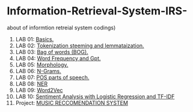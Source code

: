 # Information-Retrieval-System-IRS-
about of informtion retreial system codings)
1. LAB 01: [Basics.](https://github.com/DEEPAK-RAMGIRI/Information-Retrieval-System-IRS-/blob/main/IR_Lab_Assignment_01.ipynb)
2. LAB 02: [Tokenization steeming and lemmataization.](https://github.com/DEEPAK-RAMGIRI/Information-Retrieval-System-IRS-/blob/main/IR_Lab_Assignment_02.ipynb)
3. LAB 03: [Bag of words (BOG).](https://github.com/DEEPAK-RAMGIRI/Information-Retrieval-System-IRS-/blob/main/IR_Lab_Assignment_02.ipynb)
4. LAB 04: [Word Frequency and Gpt.](https://github.com/DEEPAK-RAMGIRI/Information-Retrieval-System-IRS-/blob/main/IR_Lab_Assignment_04.ipynb)
5. LAB 05: [Morphology.](https://github.com/DEEPAK-RAMGIRI/Information-Retrieval-System-IRS-/blob/main/IR_Lab_Assignment_05.ipynb)
6. LAB 06: [N-Grams.](https://github.com/DEEPAK-RAMGIRI/Information-Retrieval-System-IRS-/blob/main/IR_Lab_Assignment_06.ipynb)
7. LAB 07: [POS parts of speech.](https://github.com/DEEPAK-RAMGIRI/Information-Retrieval-System-IRS-/blob/main/IR_Lab_Assignment_07.ipynb)
8. LAB 08: [NER](https://github.com/DEEPAK-RAMGIRI/Information-Retrieval-System-IRS-/blob/main/IR_Lab_Assignment_08.ipynb)
9. LAB 09: [Word2Vec](https://github.com/DEEPAK-RAMGIRI/Information-Retrieval-System-IRS-/blob/main/IR_Lab_Assignment_09.ipynb)
10. LAB 10: [Sentiment Analysis with Logistic Regression and TF-IDF](https://github.com/DEEPAK-RAMGIRI/Information-Retrieval-System-IRS-/blob/main/IR_Lab_Assignment_10.ipynb)
11. Project: [MUSIC RECCOMENDATION SYSTEM](https://github.com/DEEPAK-RAMGIRI/Information-Retrieval-System-IRS-/blob/main/PROJECT.ipynb)

